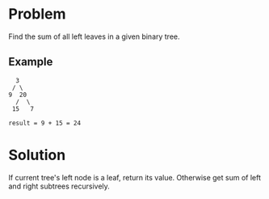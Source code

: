 # Problem

Find the sum of all left leaves in a given binary tree.

## Example

```
  3
 / \
9  20
  /  \
 15   7

result = 9 + 15 = 24
```

# Solution

If current tree's left node is a leaf, return its value. Otherwise get sum of left and right subtrees recursively.
